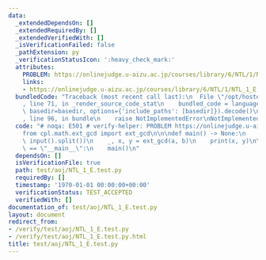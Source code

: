 ```yaml
---
data:
  _extendedDependsOn: []
  _extendedRequiredBy: []
  _extendedVerifiedWith: []
  _isVerificationFailed: false
  _pathExtension: py
  _verificationStatusIcon: ':heavy_check_mark:'
  attributes:
    PROBLEM: https://onlinejudge.u-aizu.ac.jp/courses/library/6/NTL/1/NTL_1_E
    links:
    - https://onlinejudge.u-aizu.ac.jp/courses/library/6/NTL/1/NTL_1_E
  bundledCode: "Traceback (most recent call last):\n  File \"/opt/hostedtoolcache/Python/3.9.2/x64/lib/python3.9/site-packages/onlinejudge_verify/documentation/build.py\"\
    , line 71, in _render_source_code_stat\n    bundled_code = language.bundle(stat.path,\
    \ basedir=basedir, options={'include_paths': [basedir]}).decode()\n  File \"/opt/hostedtoolcache/Python/3.9.2/x64/lib/python3.9/site-packages/onlinejudge_verify/languages/python.py\"\
    , line 96, in bundle\n    raise NotImplementedError\nNotImplementedError\n"
  code: "# noqa: E501 # verify-helper: PROBLEM https://onlinejudge.u-aizu.ac.jp/courses/library/6/NTL/1/NTL_1_E\n\
    from cpl.math.ext_gcd import ext_gcd\n\n\ndef main() -> None:\n    a, b = map(int,\
    \ input().split())\n    _, x, y = ext_gcd(a, b)\n    print(x, y)\n\n\nif __name__\
    \ == \"__main__\":\n    main()\n"
  dependsOn: []
  isVerificationFile: true
  path: test/aoj/NTL_1_E.test.py
  requiredBy: []
  timestamp: '1970-01-01 00:00:00+00:00'
  verificationStatus: TEST_ACCEPTED
  verifiedWith: []
documentation_of: test/aoj/NTL_1_E.test.py
layout: document
redirect_from:
- /verify/test/aoj/NTL_1_E.test.py
- /verify/test/aoj/NTL_1_E.test.py.html
title: test/aoj/NTL_1_E.test.py
---
```

